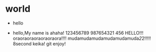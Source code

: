 # world
- hello

- hello,My name is ahaha!
123456789
987654321
456
HELLO!!!
oraoraoraoraoraoraora!!!!
mudamudamudamudamudamuda*2*2!!!!!
8second keika!
git enjoy!
